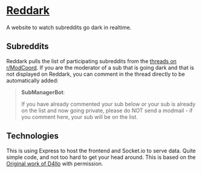 # [Reddark](https://reddark.untone.uk/)
A website to watch subreddits go dark in realtime.

## Subreddits
Reddark pulls the list of participating subreddits from the [threads on r/ModCoord](https://reddit.com/r/ModCoord/comments/1401qw5/incomplete_and_growing_list_of_participating/). If you are the moderator of a sub that is going dark and that is not displayed on Reddark, you can comment in the thread directly to be automatically added:

> **SubManagerBot**:
>
> If you have already commented your sub below or your sub is already on the list and now going private, please do NOT send a modmail - if you comment here, your sub will be on the list.

## Technologies
This is using Express to host the frontend and Socket.io to serve data. Quite simple code, and not too hard to get your head around.
This is based on the [Original work of D4llo](https://github.com/D4llo/Reddark) with permission.

